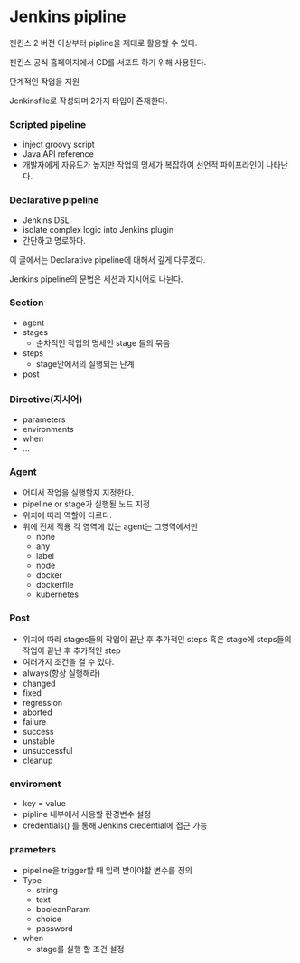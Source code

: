 # Jenkins pipline

젠킨스 2 버전 이상부터 pipline을 재대로 활용할 수 있다.

젠킨스 공식 홈페이지에서 CD를 서포트 하기 위해 사용된다.

단계적인 작업을 지원

Jenkinsfile로 작성되며 2가지 타입이 존재한다.

### Scripted pipeline

- inject groovy script
- Java API reference
- 개발자에게 자유도가 높지만 작업의 명세가 복잡하여 선언적 파이프라인이 나타난다.

### Declarative pipeline

- Jenkins DSL
- isolate complex logic into Jenkins plugin
- 간단하고 명로하다.

이 글에서는 Declarative pipeline에 대해서 깊게 다루겠다.

Jenkins pipeline의 문법은 세션과 지시어로 나뉜다.

### Section

- agent
- stages
    - 순차적인 작업의 명세인 stage 들의 묶음
- steps
    - stage안에서의 실행되는 단계
- post

### Directive(지시어)

- parameters
- environments
- when
- …

### Agent

- 어디서 작업을 실행할지 지정한다.
- pipeline or stage가 실행될 노드 지정
- 위치에 따라 역할이 다르다.
- 위에 전체 적용 각 영역에 있는 agent는 그영역에서만
    - none
    - any
    - label
    - node
    - docker
    - dockerfile
    - kubernetes
    

### Post

- 위치에 따라 stages들의 작업이 끝난 후 추가적인 steps 혹은 stage에 steps들의 작업이 끝난 후 추가적인 step
- 여러가지 조건을 걸 수 있다.
- always(항상 실행해라)
- changed
- fixed
- regression
- aborted
- failure
- success
- unstable
- unsuccessful
- cleanup

### enviroment

- key = value
- pipline 내부에서 사용할 환경변수 설정
- credentials() 를 통해 Jenkins credential에 접근 가능

### prameters

- pipeline을 trigger할 때 입력 받아야할 변수를 정의
- Type
    - string
    - text
    - booleanParam
    - choice
    - password
- when
    - stage를 실행 할 조건 설정